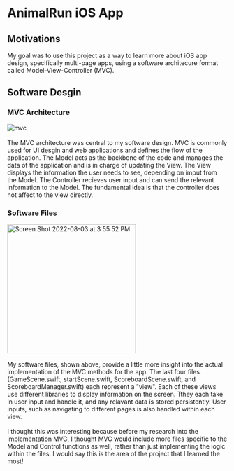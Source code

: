 # AnimalRun iOS App
## Motivations
My goal was to use this project as a way to learn more about iOS app design, specifically multi-page apps, using a software architecure format called Model-View-Controller (MVC).
## Software Desgin
### MVC Architecture
![mvc](https://user-images.githubusercontent.com/67076014/182691878-1b40eb67-800a-4a30-ac28-1b5ce468476c.png)
\
\
The MVC architecture was central to my software design. MVC is commonly used for UI desgin and web applications and defines the flow of the application. The Model acts as the backbone of the code and manages the data of the application and is in charge of updating the View. The View displays the information the user needs to see, depending on imput from the Model. The Controller recieves user input and can send the relevant information to the Model. The fundamental idea is that the controller does not affect to the view directly.
### Software Files
<img width="294" alt="Screen Shot 2022-08-03 at 3 55 52 PM" src="https://user-images.githubusercontent.com/67076014/182697548-b626a9f6-8d79-4e36-a285-7bd3dade8c48.png"> \
\
My software files, shown above, provide a little more insight into the actual implementation of the MVC methods for the app. The last four files (GameScene.swift, startScene.swift, ScoreboardScene.swift, and ScoreboardManager.swift) each represent a "view". Each of these views use different libraries to display information on the screen. Tthey each take in user input and handle it, and any relavant data is stored persistently. User inputs, such as navigating to different pages is also handled within each view. 
\
\
I thought this was interesting because before my research into the implementation MVC, I thought MVC would include more files specific to the Model and Control functions as well, rather than just implementing the logic within the files. I would say this is the area of the project that I learned the most!

